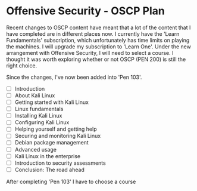 # Offensive Security - OSCP Plan

Recent changes to OSCP content have meant that a lot of the content that I have completed are in different places now.  I currently have the 'Learn Fundamentals' subscription, which unfortunately has time limits on playing the machines.  I will upgrade my subscription to 'Learn One'.  Under the new arrangement with Offensive Security, I will need to select a course.  I thought it was worth exploring whether or not OSCP (PEN 200) is still the right choice.

Since the changes, I've now been added into 'Pen 103'.

- [ ] Introduction
- [ ] About Kali Linux
- [ ] Getting started with Kali Linux
- [ ] Linux fundamentals
- [ ] Installing Kali Linux
- [ ] Configuring Kali Linux
- [ ] Helping yourself and getting help
- [ ] Securing and monitoring Kali Linux
- [ ] Debian package management
- [ ] Advanced usage
- [ ] Kali Linux in the enterprise
- [ ] Introduction to security assessments
- [ ] Conclusion: The road ahead

After completing 'Pen 103' I have to choose a course
